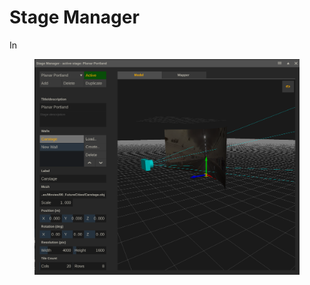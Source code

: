 # Stage Manager

In&#x20;

<figure><img src="../.gitbook/assets/image (56).png" alt=""><figcaption></figcaption></figure>
